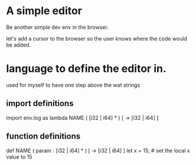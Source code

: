 # A simple editor
Be another simple dev env in the browser.

let's add a cursor to the browser so the user knows where the code would be added.

# language to define the editor in.
used for myself to have one step above the wat strings

## import definitions
import env.log as lambda NAME ( [i32 | i64] * ) [ -> [i32 | i64] ]

## function definitions
def NAME ( param : [i32 | i64] * ) [ -> [i32 | i64] ]
    let x = 15; # set the local x value to 15
